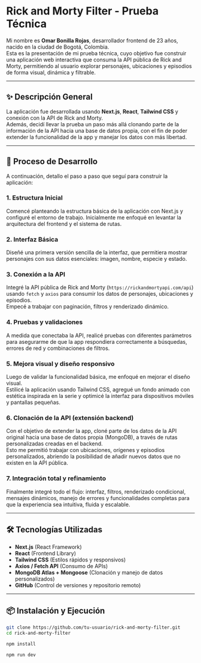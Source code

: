 # Rick and Morty Filter - Prueba Técnica

Mi nombre es **Omar Bonilla Rojas**, desarrollador frontend de 23 años, nacido en la ciudad de Bogotá, Colombia.  
Esta es la presentación de mi prueba técnica, cuyo objetivo fue construir una aplicación web interactiva que consuma la API pública de Rick and Morty, permitiendo al usuario explorar personajes, ubicaciones y episodios de forma visual, dinámica y filtrable.

---

## ✨ Descripción General

La aplicación fue desarrollada usando **Next.js**, **React**, **Tailwind CSS** y conexión con la API de Rick and Morty.  
Además, decidí llevar la prueba un paso más allá clonando parte de la información de la API hacia una base de datos propia, con el fin de poder extender la funcionalidad de la app y manejar los datos con más libertad.

---

## 🧩 Proceso de Desarrollo

A continuación, detallo el paso a paso que seguí para construir la aplicación:

### 1. Estructura Inicial
Comencé planteando la estructura básica de la aplicación con Next.js y configuré el entorno de trabajo. Inicialmente me enfoqué en levantar la arquitectura del frontend y el sistema de rutas.

### 2. Interfaz Básica
Diseñé una primera versión sencilla de la interfaz, que permitiera mostrar personajes con sus datos esenciales: imagen, nombre, especie y estado.

### 3. Conexión a la API
Integré la API pública de Rick and Morty (`https://rickandmortyapi.com/api`) usando `fetch` y `axios` para consumir los datos de personajes, ubicaciones y episodios.  
Empecé a trabajar con paginación, filtros y renderizado dinámico.

### 4. Pruebas y validaciones
A medida que conectaba la API, realicé pruebas con diferentes parámetros para asegurarme de que la app respondiera correctamente a búsquedas, errores de red y combinaciones de filtros.

### 5. Mejora visual y diseño responsivo
Luego de validar la funcionalidad básica, me enfoqué en mejorar el diseño visual.  
Estilicé la aplicación usando Tailwind CSS, agregué un fondo animado con estética inspirada en la serie y optimicé la interfaz para dispositivos móviles y pantallas pequeñas.

### 6. Clonación de la API (extensión backend)
Con el objetivo de extender la app, cloné parte de los datos de la API original hacia una base de datos propia (MongoDB), a través de rutas personalizadas creadas en el backend.  
Esto me permitió trabajar con ubicaciones, orígenes y episodios personalizados, abriendo la posibilidad de añadir nuevos datos que no existen en la API pública.

### 7. Integración total y refinamiento
Finalmente integré todo el flujo: interfaz, filtros, renderizado condicional, mensajes dinámicos, manejo de errores y funcionalidades completas para que la experiencia sea intuitiva, fluida y escalable.

---

## 🛠️ Tecnologías Utilizadas

- **Next.js** (React Framework)
- **React** (Frontend Library)
- **Tailwind CSS** (Estilos rápidos y responsivos)
- **Axios / Fetch API** (Consumo de APIs)
- **MongoDB Atlas + Mongoose** (Clonación y manejo de datos personalizados)
- **GitHub** (Control de versiones y repositorio remoto)

---

## 📦 Instalación y Ejecución

```bash
git clone https://github.com/tu-usuario/rick-and-morty-filter.git
cd rick-and-morty-filter

npm install

npm run dev
